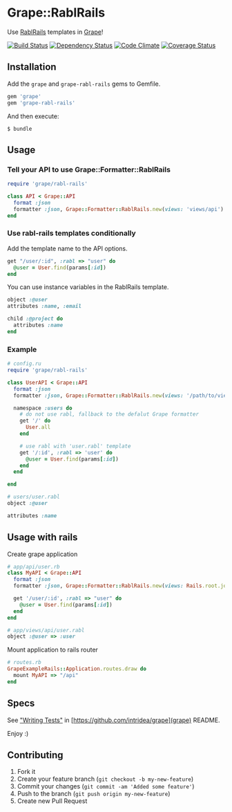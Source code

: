# Grape::RablRails

Use [RablRails](https://github.com/ccocchi/rabl-rails) templates in [Grape](https://github.com/intridea/grape)!

[![Build Status](https://secure.travis-ci.org/ifad/grape-rabl-rails.png)](http://travis-ci.org/ifad/grape-rabl-rails)
[![Dependency Status](https://gemnasium.com/ifad/grape-rabl-rails.png)](https://gemnasium.com/ifad/grape-rabl-rails)
[![Code Climate](https://codeclimate.com/github/ifad/grape-rabl-rails.png)](https://codeclimate.com/github/ifad/grape-rabl-rails)
[![Coverage Status](https://coveralls.io/repos/ifad/grape-rabl-rails/badge.png?branch=master)](https://coveralls.io/r/ifad/grape-rabl-rails?branch=master)

## Installation

Add the `grape` and `grape-rabl-rails` gems to Gemfile.

```ruby
gem 'grape'
gem 'grape-rabl-rails'
```

And then execute:

    $ bundle

## Usage

### Tell your API to use Grape::Formatter::RablRails

```ruby
require 'grape/rabl-rails'

class API < Grape::API
  format :json
  formatter :json, Grape::Formatter::RablRails.new(views: 'views/api')
end
```

### Use rabl-rails templates conditionally

Add the template name to the API options.

```ruby
get "/user/:id", :rabl => "user" do
  @user = User.find(params[:id])
end
```

You can use instance variables in the RablRails template.

```ruby
object :@user
attributes :name, :email

child :@project do
  attributes :name
end
```

### Example

```ruby
# config.ru
require 'grape/rabl-rails'

class UserAPI < Grape::API
  format :json
  formatter :json, Grape::Formatter::RablRails.new(views: '/path/to/view/root')

  namespace :users do
    # do not use rabl, fallback to the defalut Grape formatter
    get '/' do
      User.all
    end

    # use rabl with 'user.rabl' template
    get '/:id', :rabl => 'user' do
      @user = User.find(params[:id])
    end
  end

end
```

```ruby
# users/user.rabl
object :@user

attributes :name
```

## Usage with rails

Create grape application

```ruby
# app/api/user.rb
class MyAPI < Grape::API
  format :json
  formatter :json, Grape::Formatter::RablRails.new(views: Rails.root.join("app/views/api"))

  get '/user/:id', :rabl => "user" do
    @user = User.find(params[:id])
  end
end
```

```ruby
# app/views/api/user.rabl
object :@user => :user
```

Mount application to rails router

```ruby
# routes.rb
GrapeExampleRails::Application.routes.draw do
  mount MyAPI => "/api"
end
```

## Specs

See ["Writing Tests"](https://github.com/intridea/grape#writing-tests) in [https://github.com/intridea/grape](grape) README.

Enjoy :)

## Contributing

1. Fork it
2. Create your feature branch (`git checkout -b my-new-feature`)
3. Commit your changes (`git commit -am 'Added some feature'`)
4. Push to the branch (`git push origin my-new-feature`)
5. Create new Pull Request

